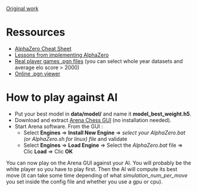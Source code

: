 [Original work](https://github.com/Zeta36/chess-alpha-zero)

# Ressources

- [AlphaZero Cheat Sheet](https://miro.medium.com/max/2000/1*0pn33bETjYOimWjlqDLLNw.png)
- [Lessons from implementing AlphaZero](https://medium.com/oracledevs/lessons-from-implementing-alphazero-7e36e9054191)
- [Real player games .pgn files](https://www.ficsgames.org/download.html) (you can select whole year datasets and average elo score > 2000)
- [Online .pgn viewer](https://chesstempo.com/pgn-viewer.html)

# How to play against AI

- Put your best model in **data/model/** and name it **model_best_weight.h5**.
- Download and extract [Arena Chess GUI](http://www.playwitharena.de/) (no installation needed).
- Start Arena software. From the GUI :
  - Select **Engines** => **Install New Engine** => *select your AlphaZero.bat (or AlphaZero.sh for linux) file* and validate
  - Select **Engines** => **Load Engine** => Select the *AlphaZero.bat* file => Clic **Load** => Clic **OK**

You can now play on the Arena GUI against your AI. You will probably be the white player so you have to play first.
Then the AI will compute its best move (it can take some time depending of what *simulation_num_per_move* you set
inside the config file and whether you use a gpu or cpu).